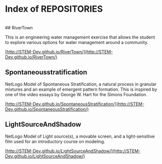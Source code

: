 #           Index of REPOSITORIES
<br>
## RiverTown

This is an engineering water management exercise that allows the student to explore various options for water management around a community.

[http://STEM-Dev.github.io/RiverTown/](http://STEM-Dev.github.io/RiverTown/)


## Spontaneousstratification


NetLogo Model of Spontaneous Stratification, a natural process in granular mixtures and an example of emergent pattern formation. This is inspired by one of the video essays by George W. Hart for the Simons Foundation.

[http://STEM-Dev.github.io/SpontaneousStratification/](http://STEM-Dev.github.io/SpontaneousStratification/)


## LightSourceAndShadow

NetLogo Model of Light source(s), a movable screen, and a light-sensitive film used for an introductory course on modeling.

[http://STEM-Dev.github.io/LightSourceAndShadow/](http://STEM-Dev.github.io/LightSourceAndShadow/)


